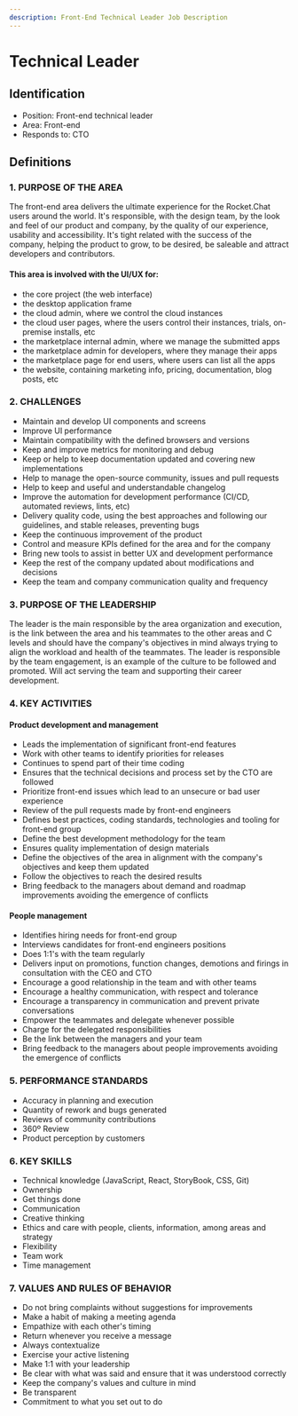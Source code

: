 ```yaml
---
description: Front-End Technical Leader Job Description
---
```


# Technical Leader

## Identification

* Position: Front-end technical leader
* Area: Front-end
* Responds to: CTO

## Definitions

### 1. PURPOSE OF THE AREA

The front-end area delivers the ultimate experience for the Rocket.Chat users around the world. It's responsible, with the design team, by the look and feel of our product and company, by the quality of our experience, usability and accessibility. It's tight related with the success of the company, helping the product to grow, to be desired, be saleable and attract developers and contributors.

#### This area is involved with the UI/UX for:

* the core project \(the web interface\)
* the desktop application frame
* the cloud admin, where we control the cloud instances
* the cloud user pages, where the users control their instances, trials, on-premise installs, etc
* the marketplace internal admin, where we manage the submitted apps
* the marketplace admin for developers, where they manage their apps
* the marketplace page for end users, where users can list all the apps
* the website, containing marketing info, pricing, documentation, blog posts, etc

### 2. CHALLENGES

* Maintain and develop UI components and screens
* Improve UI performance
* Maintain compatibility with the defined browsers and versions
* Keep and improve metrics for monitoring and debug
* Keep or help to keep documentation updated and covering new implementations
* Help to manage the open-source community, issues and pull requests
* Help to keep and useful and understandable changelog
* Improve the automation for development performance \(CI/CD, automated reviews, lints, etc\)
* Delivery quality code, using the best approaches and following our guidelines, and stable releases, preventing bugs
* Keep the continuous improvement of the product
* Control and measure KPIs defined for the area and for the company
* Bring new tools to assist in better UX and development performance
* Keep the rest of the company updated about modifications and decisions
* Keep the team and company communication quality and frequency

### 3. PURPOSE OF THE LEADERSHIP

The leader is the main responsible by the area organization and execution, is the link between the area and his teammates to the other areas and C levels and should have the company's objectives in mind always trying to align the workload and health of the teammates. The leader is responsible by the team engagement, is an example of the culture to be followed and promoted. Will act serving the team and supporting their career development.

### 4. KEY ACTIVITIES

#### Product development and management

* Leads the implementation of significant front-end features
* Work with other teams to identify priorities for releases
* Continues to spend part of their time coding
* Ensures that the technical decisions and process set by the CTO are followed
* Prioritize front-end issues which lead to an unsecure or bad user experience
* Review of the pull requests made by front-end engineers
* Defines best practices, coding standards, technologies and tooling for front-end group
* Define the best development methodology for the team
* Ensures quality implementation of design materials
* Define the objectives of the area in alignment with the company's objectives and keep them updated
* Follow the objectives to reach the desired results
* Bring feedback to the managers about demand and roadmap improvements avoiding the emergence of conflicts

#### People management

* Identifies hiring needs for front-end group
* Interviews candidates for front-end engineers positions
* Does 1:1's with the team regularly
* Delivers input on promotions, function changes, demotions and firings in consultation with the CEO and CTO
* Encourage a good relationship in the team and with other teams
* Encourage a healthy communication, with respect and tolerance
* Encourage a transparency in communication and prevent private conversations
* Empower the teammates and delegate whenever possible
* Charge for the delegated responsibilities
* Be the link between the managers and your team
* Bring feedback to the managers about people improvements avoiding the emergence of conflicts

### 5. PERFORMANCE STANDARDS

* Accuracy in planning and execution
* Quantity of rework and bugs generated
* Reviews of community contributions
* 360º Review
* Product perception by customers

### 6. KEY SKILLS

* Technical knowledge \(JavaScript, React, StoryBook, CSS, Git\)
* Ownership
* Get things done
* Communication
* Creative thinking
* Ethics and care with people, clients, information, among areas and strategy
* Flexibility
* Team work
* Time management

### 7. VALUES AND RULES OF BEHAVIOR

* Do not bring complaints without suggestions for improvements
* Make a habit of making a meeting agenda
* Empathize with each other's timing
* Return whenever you receive a message
* Always contextualize
* Exercise your active listening
* Make 1:1 with your leadership
* Be clear with what was said and ensure that it was understood correctly
* Keep the company's values and culture in mind
* Be transparent
* Commitment to what you set out to do

